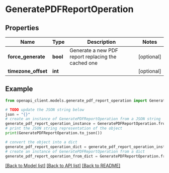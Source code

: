 # GeneratePDFReportOperation


## Properties

Name | Type | Description | Notes
------------ | ------------- | ------------- | -------------
**force_generate** | **bool** | Generate a new PDF report replacing the cached one | [optional] 
**timezone_offset** | **int** |  | [optional] 

## Example

```python
from openapi_client.models.generate_pdf_report_operation import GeneratePDFReportOperation

# TODO update the JSON string below
json = "{}"
# create an instance of GeneratePDFReportOperation from a JSON string
generate_pdf_report_operation_instance = GeneratePDFReportOperation.from_json(json)
# print the JSON string representation of the object
print(GeneratePDFReportOperation.to_json())

# convert the object into a dict
generate_pdf_report_operation_dict = generate_pdf_report_operation_instance.to_dict()
# create an instance of GeneratePDFReportOperation from a dict
generate_pdf_report_operation_from_dict = GeneratePDFReportOperation.from_dict(generate_pdf_report_operation_dict)
```
[[Back to Model list]](../README.md#documentation-for-models) [[Back to API list]](../README.md#documentation-for-api-endpoints) [[Back to README]](../README.md)


